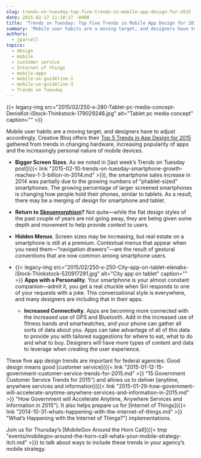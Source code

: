 ```yaml
---
slug: trends-on-tuesday-top-five-trends-in-mobile-app-design-for-2015
date: 2015-02-17 11:10:27 -0400
title: 'Trends on Tuesday: Top Five Trends in Mobile App Design for 2015'
summary: 'Mobile user habits are a moving target, and designers have to adjust accordingly. Creative Bloq offers their Top 5 Trends in App Design for 2015 gathered from trends in changing hardware, increasing popularity of apps and the increasingly personal nature of mobile devices. Bigger Screen Sizes. As we noted in last week’s Trends on Tuesday'
authors:
  - jparcell
topics:
  - design
  - mobile
  - customer service
  - Internet of things
  - mobile-apps
  - mobile-ux-guideline-1
  - mobile-ux-guideline-3
  - Trends on Tuesday
---
```


{{< legacy-img src="2015/02/250-x-280-Tablet-pc-media-concept-DenisKot-iStock-Thinkstock-179029246.jpg" alt="Tablet pc media concept" caption="" >}} 

Mobile user habits are a moving target, and designers have to adjust accordingly. Creative Bloq offers their [Top 5 Trends in App Design for 2015](http://www.creativebloq.com/app-design/top-5-trends-app-design-2015-11514018) gathered from trends in changing hardware, increasing popularity of apps and the increasingly personal nature of mobile devices.

  * **Bigger Screen Sizes**. As we noted in [last week’s Trends on Tuesday post]({{< link "2015-02-10-trends-on-tuesday-smartphone-growth-reaches-1-3-billion-in-2014.md" >}}), the smartphone sales increase in 2014 was partially due to the growing numbers of “phablet-sized” smartphones. The growing percentage of larger screened smartphones is changing how people hold their phones, similar to tablets. As a result, there may be a merging of design for smartphone and tablet.
  * **Return to [Skeuomorphism](http://www.techopedia.com/definition/28955/skeuomorphism)?** Not quite—while the flat design styles of the past couple of years are not going away, they are being given some depth and movement to help provide context to users.
  * **Hidden Menus**. Screen sizes may be increasing, but real estate on a smartphone is still at a premium. Contextual menus that appear when you need them—“navigation drawers”—are the result of gestural conventions that are now common among smartphone users.
  * {{< legacy-img src="2015/02/250-x-250-City-app-on-tablet-elenabs-iStock-Thinkstock-520917291.jpg" alt="City app on tablet" caption="" >}} 
    **Apps with a Personality**. Your smartphone is your almost constant companion—admit it, you get a real chuckle when Siri responds to one of your requests with a joke. This conversational style is everywhere, and many designers are including that in their apps.</li> 
    
      * **Increased Connectivity**. Apps are becoming more connected with the increased use of GPS and Bluetooth. Add in the increased use of fitness bands and smartwatches, and your phone can gather all sorts of data about you. Apps can take advantage of all of this data to provide you with tailored suggestions for where to eat, what to do and what to buy. Designers will have more types of content and data to leverage when creating the user experience.</ul> 
    
    These five app design trends are important for federal agencies: Good design means good [customer service]({{< link "2015-01-12-15-government-customer-service-trends-for-2015.md" >}} "15 Government Customer Service Trends for 2015") and allows us to deliver [anytime, anywhere services and information]({{< link "2015-01-29-how-government-will-accelerate-anytime-anywhere-services-and-information-in-2015.md" >}} "How Government will Accelerate Anytime, Anywhere Services and Information in 2015"). It also helps prepare us for [Internet of Things]({{< link "2014-10-31-whats-happening-with-the-internet-of-things.md" >}} "What’s Happening with the Internet of Things?") implementations.
    
    Join us for Thursday&#8217;s [MobileGov Around the Horn Call]({{< tmp "events/mobilegov-around-the-horn-call-whats-your-mobile-strategy-itch.md" >}}) to talk about ways to include these trends in your agency&#8217;s mobile strategy.